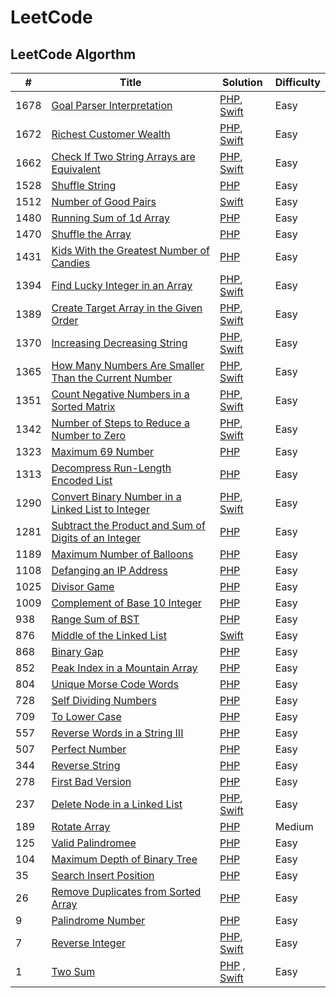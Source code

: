 # LeetCode

## LeetCode Algorthm

| # | Title | Solution | Difficulty
| ------ | ------ |  ----- | ----- | 
| 1678 | [Goal Parser Interpretation](https://leetcode.com/problems/goal-parser-interpretation/) | [PHP](https://github.com/tabassumtamanna/leet-code-solutions/blob/main/algorithms/php/1678-goal-parser-interpretation.php), [Swift](https://github.com/tabassumtamanna/leet-code-solutions/blob/main/algorithms/swift/1678-goal-parser-interpretation.swift)| Easy
| 1672 | [Richest Customer Wealth](https://leetcode.com/problems/richest-customer-wealth/) | [PHP](https://github.com/tabassumtamanna/leet-code-solutions/blob/main/algorithms/php/1672-richest-customer-wealth.php), [Swift](https://github.com/tabassumtamanna/leet-code-solutions/blob/main/algorithms/swift/1672-richest-customer-wealth.swift)| Easy
| 1662 | [Check If Two String Arrays are Equivalent](https://leetcode.com/problems/check-if-two-string-arrays-are-equivalent/) | [PHP](https://github.com/tabassumtamanna/leet-code-solutions/blob/main/algorithms/php/1662-check-if-two-string-arrays-are-equivalent.php), [Swift](https://github.com/tabassumtamanna/leet-code-solutions/blob/main/algorithms/swift/1662-check-if-two-string-arrays-are-equivalent.swift) | Easy
| 1528 | [Shuffle String](https://leetcode.com/problems/shuffle-string/) | [PHP](https://github.com/tabassumtamanna/leet-code-solutions/blob/main/algorithms/php/1528-shuffle-string.php) | Easy
| 1512 | [Number of Good Pairs](https://leetcode.com/problems/number-of-good-pairs/) | [Swift](https://github.com/tabassumtamanna/leet-code-solutions/blob/main/algorithms/swift/1512-number-of-good-pairs.swift) | Easy
| 1480 | [Running Sum of 1d Array](https://leetcode.com/problems/running-sum-of-1d-array/) | [PHP](https://github.com/tabassumtamanna/leet-code-solutions/blob/main/algorithms/php/1480-running-sum-of-1d-array.php) | Easy
| 1470 | [Shuffle the Array](https://leetcode.com/problems/shuffle-the-array/) | [PHP](https://github.com/tabassumtamanna/leet-code-solutions/blob/main/algorithms/php/1470-shuffle-the-array.php) | Easy
| 1431 | [Kids With the Greatest Number of Candies](https://leetcode.com/problems/kids-with-the-greatest-number-of-candies/) | [PHP](https://github.com/tabassumtamanna/leet-code-solutions/blob/main/algorithms/php/1431-kids-with-the-greatest-number-of-candies.php) | Easy
| 1394 | [Find Lucky Integer in an Array](https://leetcode.com/problems/find-lucky-integer-in-an-array/) | [PHP](https://github.com/tabassumtamanna/leet-code-solutions/blob/main/algorithms/php/1394-find-lucky-integer-in-an-array.php), [Swift](https://github.com/tabassumtamanna/leet-code-solutions/blob/main/algorithms/swift/1394-find-lucky-integer-in-an-array.swift)| Easy
| 1389 | [Create Target Array in the Given Order](https://leetcode.com/problems/create-target-array-in-the-given-order/) | [PHP](https://github.com/tabassumtamanna/leet-code-solutions/blob/main/algorithms/php/1389-create-target-array-in-the-given-order.php), [Swift](https://github.com/tabassumtamanna/leet-code-solutions/blob/main/algorithms/swift/1389-create-target-array-in-the-given-order.swift) | Easy
| 1370 | [Increasing Decreasing String](https://leetcode.com/problems/increasing-decreasing-string/) | [PHP](https://github.com/tabassumtamanna/leet-code-solutions/blob/main/algorithms/php/1370-increasing-decreasing-string.php), [Swift](https://github.com/tabassumtamanna/leet-code-solutions/blob/main/algorithms/swift/1370-increasing-decreasing-string.swift) | Easy
| 1365 | [How Many Numbers Are Smaller Than the Current Number](https://leetcode.com/problems/how-many-numbers-are-smaller-than-the-current-number/) | [PHP](https://github.com/tabassumtamanna/leet-code-solutions/blob/main/algorithms/php/1365-how-many-numbers-are-smaller-than-the-current-number.php), [Swift](https://github.com/tabassumtamanna/leet-code-solutions/blob/main/algorithms/swift/1365-how-many-numbers-are-smaller-than-the-current-number.swift) | Easy
| 1351 | [Count Negative Numbers in a Sorted Matrix](https://leetcode.com/problems/count-negative-numbers-in-a-sorted-matrix/) | [PHP](https://github.com/tabassumtamanna/leet-code-solutions/blob/main/algorithms/php/1351-count-negative-numbers-in-a-sorted-matrix.php), [Swift](https://github.com/tabassumtamanna/leet-code-solutions/blob/main/algorithms/swift/1351-count-negative-numbers-in-a-sorted-matrix.swift) | Easy
| 1342 | [Number of Steps to Reduce a Number to Zero](https://leetcode.com/problems/number-of-steps-to-reduce-a-number-to-zero/) | [PHP](https://github.com/tabassumtamanna/leet-code-solutions/blob/main/algorithms/php/1342-number-of-steps-to-reduce-a-number-to-zero.php), [Swift](https://github.com/tabassumtamanna/leet-code-solutions/blob/main/algorithms/swift/1342-number-of-steps-to-reduce-a-number-to-zero.swift) | Easy
| 1323 | [Maximum 69 Number](https://leetcode.com/problems/maximum-69-number/) | [PHP](https://github.com/tabassumtamanna/leet-code-solutions/blob/main/algorithms/php/1323-maximum-69-number.php) | Easy
| 1313 | [Decompress Run-Length Encoded List](https://leetcode.com/problems/decompress-run-length-encoded-list/) | [PHP](https://github.com/tabassumtamanna/leet-code-solutions/blob/main/algorithms/php/1313-decompress-run-length-encoded-list.php) | Easy
| 1290 | [Convert Binary Number in a Linked List to Integer](https://leetcode.com/problems/convert-binary-number-in-a-linked-list-to-integer/) | [PHP](https://github.com/tabassumtamanna/leet-code-solutions/blob/main/algorithms/php/1290-convert-binary-number-in-a-linked-list-to-integer.php), [Swift](https://github.com/tabassumtamanna/leet-code-solutions/blob/main/algorithms/swift/1290-convert-binary-number-in-a-linked-list-to-integer.swift) | Easy
| 1281 | [Subtract the Product and Sum of Digits of an Integer](https://leetcode.com/problems/subtract-the-product-and-sum-of-digits-of-an-integer/) | [PHP](https://github.com/tabassumtamanna/leet-code-solutions/blob/main/algorithms/php/1281-subtract-the-product-and-sum-of-digits-of-an-integer.php) | Easy
| 1189 | [Maximum Number of Balloons](https://leetcode.com/problems/maximum-number-of-balloons/) | [PHP](https://github.com/tabassumtamanna/leet-code-solutions/blob/main/algorithms/php/1189-maximum-number-of-balloons.php) | Easy
| 1108 | [Defanging an IP Address](https://leetcode.com/problems/defanging-an-ip-address/) | [PHP](https://github.com/tabassumtamanna/leet-code-solutions/blob/main/algorithms/php/1108-defanging-an-ip-address.php) | Easy
| 1025 | [Divisor Game](https://leetcode.com/problems/divisor-game/) | [PHP](https://github.com/tabassumtamanna/leet-code-solutions/blob/main/algorithms/php/1025-divisor-game.php) | Easy
| 1009 | [Complement of Base 10 Integer](https://leetcode.com/problems/complement-of-base-10-integer/) | [PHP](https://github.com/tabassumtamanna/leet-code-solutions/blob/main/algorithms/php/1009-complement-of-base-10-integer.php) | Easy
| 938 | [Range Sum of BST](https://leetcode.com/problems/range-sum-of-bst/) | [PHP](https://github.com/tabassumtamanna/leet-code-solutions/blob/main/algorithms/php/938-range-sum-of-bst.php) | Easy
| 876 | [Middle of the Linked List](https://leetcode.com/problems/middle-of-the-linked-list/) | [Swift](https://github.com/tabassumtamanna/leet-code-solutions/blob/main/algorithms/swift/876-middle-of-the-linked-list.swift) | Easy
| 868 | [Binary Gap](https://leetcode.com/problems/binary-gap/) | [PHP](https://github.com/tabassumtamanna/leet-code-solutions/blob/main/algorithms/php/868-binary-gap.php) | Easy
| 852 | [Peak Index in a Mountain Array](https://leetcode.com/problems/peak-index-in-a-mountain-array/) | [PHP](https://github.com/tabassumtamanna/leet-code-solutions/blob/main/algorithms/php/852-peak-index-in-a-mountain-array.php) | Easy
| 804 | [Unique Morse Code Words](https://leetcode.com/problems/unique-morse-code-words/) | [PHP](https://github.com/tabassumtamanna/leet-code-solutions/blob/main/algorithms/php/804-unique-morse-code-words.php) | Easy
| 728 | [Self Dividing Numbers](https://leetcode.com/problems/self-dividing-numbers/) | [PHP](https://github.com/tabassumtamanna/leet-code-solutions/blob/main/algorithms/php/728-self-dividing-numbers.php) | Easy
| 709 | [To Lower Case](https://leetcode.com/problems/to-lower-case/) | [PHP](https://github.com/tabassumtamanna/leet-code-solutions/blob/main/algorithms/php/709-to-lower-case.php) | Easy
| 557 | [Reverse Words in a String III](https://leetcode.com/problems/reverse-words-in-a-string-iii/) | [PHP](https://github.com/tabassumtamanna/leet-code-solutions/blob/main/algorithms/php/557-reverse-words-in-a-string-III.php) | Easy
| 507 | [Perfect Number](https://leetcode.com/problems/perfect-number/) | [PHP](https://github.com/tabassumtamanna/leet-code-solutions/blob/main/algorithms/php/507-perfect-number.php) | Easy
| 344 | [Reverse String](https://leetcode.com/problems/reverse-string/) | [PHP](https://github.com/tabassumtamanna/leet-code-solutions/blob/main/algorithms/php/344-reverse-string.php) | Easy
| 278 | [First Bad Version](https://leetcode.com/problems/first-bad-version/) | [PHP](https://github.com/tabassumtamanna/leet-code-solutions/blob/main/algorithms/php/278-first-bad-version.php) | Easy
| 237 | [Delete Node in a Linked List](https://leetcode.com/problems/delete-node-in-a-linked-list/) | [PHP](https://github.com/tabassumtamanna/leet-code-solutions/blob/main/algorithms/php/237-delete-node-in-a-linked-list.php), [Swift](https://github.com/tabassumtamanna/leet-code-solutions/blob/main/algorithms/swift/237-delete-node-in-a-linked-list.swift)| Easy
| 189 | [Rotate Array](https://leetcode.com/problems/rotate-array/) | [PHP](https://github.com/tabassumtamanna/leet-code-solutions/blob/main/algorithms/php/189-rotate-array.php) | Medium
| 125 | [Valid Palindromee](https://leetcode.com/problems/valid-palindrome/) | [PHP](https://github.com/tabassumtamanna/leet-code-solutions/blob/main/algorithms/php/125-valid-palindrome.php) | Easy
| 104 | [Maximum Depth of Binary Tree](https://leetcode.com/problems/maximum-depth-of-binary-tree/) | [PHP](https://github.com/tabassumtamanna/leet-code-solutions/blob/main/algorithms/php/104-maximum-depth-of-binary-tree.php) | Easy
| 35 | [Search Insert Position](https://leetcode.com/problems/search-insert-position/) | [PHP](https://github.com/tabassumtamanna/leet-code-solutions/blob/main/algorithms/php/35-search-insert-position.php) | Easy
| 26 | [Remove Duplicates from Sorted Array](https://leetcode.com/problems/remove-duplicates-from-sorted-array/) | [PHP](https://github.com/tabassumtamanna/leet-code-solutions/blob/main/algorithms/php/26-remove-duplicates-from-sorted-array.php) | Easy
| 9 | [Palindrome Number](https://leetcode.com/problems/palindrome-number/) | [PHP](https://github.com/tabassumtamanna/leet-code-solutions/blob/main/algorithms/php/9-palindrome-number.php) | Easy
| 7 | [Reverse Integer](https://leetcode.com/problems/reverse-integer/) | [PHP](https://github.com/tabassumtamanna/leet-code-solutions/blob/main/algorithms/php/7-reverse-integer.php), [Swift](https://github.com/tabassumtamanna/leet-code-solutions/blob/main/algorithms/swift/7-reverse-integer.swift) | Easy
| 1 | [Two Sum](https://leetcode.com/problems/two-sum/) | [PHP](https://github.com/tabassumtamanna/leet-code-solutions/blob/main/algorithms/php/1-two-sum.php) , [Swift](https://github.com/tabassumtamanna/leet-code-solutions/blob/main/algorithms/swift/1-two-sum.swift)| Easy
